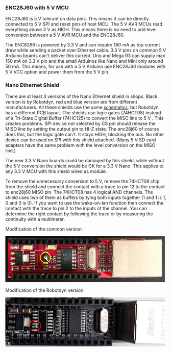 ### ENC28J60 with 5 V MCU

ENC28J60 is 5 V tolerant on data pins. This means it can be directly connected to 5 V SPI and reset pins of host MCU. The 5 V AVR MCUs read everything above 3 V as HIGH. This means there is no need to add level conversion between a 5 V AVR MCU and the ENC28J60.

The ENC8266 is powered by 3.3 V and can require 180 mA as top current draw while sending a packet over Ethernet cable. 3.3 V pins on common 5 V Arduino boards can't deliver this current. Uno and Mega R3 can supply max 150 mA on 3.3 V pin and the small Arduinos like Nano and Mini only around 50 mA. This means, for use with a 5 V Arduino use ENC28J60 modules with 5 V VCC option and power them from the 5 V pin.

### Nano Ethernet Shield

There are at least 3 versions of the Nano Ethernet shield in shops. Black version is by Robotdyn, red and blue version are from different manufacturers. All these shields use the same [schematics](https://www.open-electronics.org/low-cost-ethernet-shield-with-enc28j60/), but Robotdyn has a different PCB layout. The shields use logic gates (74HCT08) instead of a Tri-State Digital Buffer (74HC125) to convert the MISO line to 5 V . This creates problems. SPI device not selected by CS pin should release the MISO line by setting the output pin to HI-Z state. The enc28j60 of course does this, but the logic gate can't. It stays HIGH, blocking the bus. No other device can be used on SPI with this shield attached. (Many 5 V SD card adapters have the same problem with the level conversion on the MISO line.)

The new 3.3 V Nano boards could be damaged by this shield, while without the 5 V conversion the shield would be OK for a 3.3 V Nano. This applies to any 3.3 V MCU with this shield wired as module.

To remove the unnecessary conversion to 5 V, remove the 74HCT08 chip from the shield and connect the contact with a trace to pin 12 to the contact to enc28j60 MISO pin. The 74HCT08 has 4 logical AND channels. The shield uses two of them as buffers by tying both inputs together (1 and 1 is 1, 0 and 0 is 0). If you want to use the wake-on-lan function then connect the contact with the trace to pin 2 to the inputs of the channel. You can determine the right contact by following the trace or by measuring the continuity with a multimeter.

Modification of the common version:

![Common Nano shield patch](nano-shield-patch.jpg)

Modification of the Robotdyn version:

![Robotdyn Nano shield patch](robotdyn-shield-patch.jpg)
